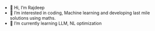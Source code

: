 - 👋 Hi, I’m Rajdeep
- 👀 I’m interested in coding, Machine learning and developing last mile solutions using maths.
- 🌱 I’m currently learning LLM, NL optimization


<!---
shilr-AIDE/shilr-AIDE is a ✨ special ✨ repository because its `README.md` (this file) appears on your GitHub profile.
You can click the Preview link to take a look at your changes.
--->
